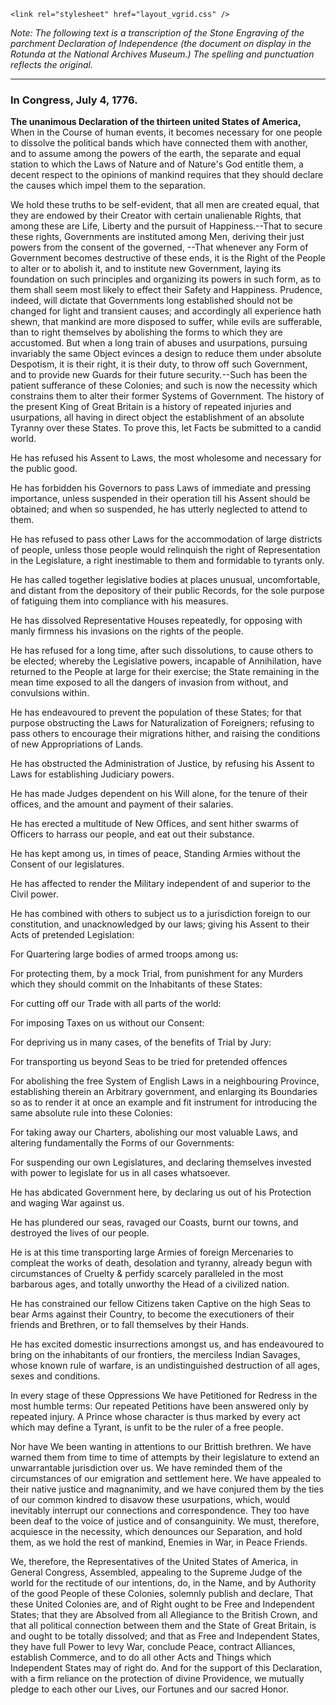 <!doctype html>
<html>
<head>
    <meta charset="utf-8">
    <meta name="viewport" content="width=device-width, initial-scale=1, shrink-to-fit=no">
    <title>CSS grid test</title>

    <link rel="stylesheet" href="layout_vgrid.css" />
</head>
<body>
<main>
<html><p><em>Note: The following text is a transcription of the Stone Engraving of the parchment Declaration of Independence (the document on display in the Rotunda at the National Archives Museum.) The spelling and punctuation reflects the original.</em></p>

<hr />
<h3>In Congress, July 4, 1776.</h3>

<p><strong>The unanimous Declaration of the thirteen united States of America,</strong> When in the Course of human events, it becomes necessary for one people to dissolve the political bands which have connected them with another, and to assume among the powers of the earth, the separate and equal station to which the Laws of Nature and of Nature's God entitle them, a decent respect to the opinions of mankind requires that they should declare the causes which impel them to the separation.</p>

<p>We hold these truths to be self-evident, that all men are created equal, that they are endowed by their Creator with certain unalienable Rights, that among these are Life, Liberty and the pursuit of Happiness.--That to secure these rights, Governments are instituted among Men, deriving their just powers from the consent of the governed, --That whenever any Form of Government becomes destructive of these ends, it is the Right of the People to alter or to abolish it, and to institute new Government, laying its foundation on such principles and organizing its powers in such form, as to them shall seem most likely to effect their Safety and Happiness. Prudence, indeed, will dictate that Governments long established should not be changed for light and transient causes; and accordingly all experience hath shewn, that mankind are more disposed to suffer, while evils are sufferable, than to right themselves by abolishing the forms to which they are accustomed. But when a long train of abuses and usurpations, pursuing invariably the same Object evinces a design to reduce them under absolute Despotism, it is their right, it is their duty, to throw off such Government, and to provide new Guards for their future security.--Such has been the patient sufferance of these Colonies; and such is now the necessity which constrains them to alter their former Systems of Government. The history of the present King of Great Britain is a history of repeated injuries and usurpations, all having in direct object the establishment of an absolute Tyranny over these States. To prove this, let Facts be submitted to a candid world.</p>

<div class="space-left">
  <p>He has refused his Assent to Laws, the most wholesome and necessary for the public good.</p>

  <p>He has forbidden his Governors to pass Laws of immediate and pressing importance, unless suspended in their operation till his Assent should be obtained; and when so suspended, he has utterly neglected to attend to them.</p>

  <p>He has refused to pass other Laws for the accommodation of large districts of people, unless those people would relinquish the right of Representation in the Legislature, a right inestimable to them and formidable to tyrants only.</p>

  <p>He has called together legislative bodies at places unusual, uncomfortable, and distant from the depository of their public Records, for the sole purpose of fatiguing them into compliance with his measures.</p>

  <p>He has dissolved Representative Houses repeatedly, for opposing with manly firmness his invasions on the rights of the people.</p>

  <p>He has refused for a long time, after such dissolutions, to cause others to be elected; whereby the Legislative powers, incapable of Annihilation, have returned to the People at large for their exercise; the State remaining in the mean time exposed to all the dangers of invasion from without, and convulsions within.</p>

  <p>He has endeavoured to prevent the population of these States; for that purpose obstructing the Laws for Naturalization of Foreigners; refusing to pass others to encourage their migrations hither, and raising the conditions of new Appropriations of Lands.</p>

  <p>He has obstructed the Administration of Justice, by refusing his Assent to Laws for establishing Judiciary powers.</p>

  <p>He has made Judges dependent on his Will alone, for the tenure of their offices, and the amount and payment of their salaries.</p>

  <p>He has erected a multitude of New Offices, and sent hither swarms of Officers to harrass our people, and eat out their substance.</p>

  <p>He has kept among us, in times of peace, Standing Armies without the Consent of our legislatures.</p>

  <p>He has affected to render the Military independent of and superior to the Civil power.</p>

  <p>He has combined with others to subject us to a jurisdiction foreign to our constitution, and unacknowledged by our laws; giving his Assent to their Acts of pretended Legislation:</p>

  <p>For Quartering large bodies of armed troops among us:</p>

  <p>For protecting them, by a mock Trial, from punishment for any Murders which they should commit on the Inhabitants of these States:</p>

  <p>For cutting off our Trade with all parts of the world:</p>

  <p>For imposing Taxes on us without our Consent:</p>

  <p>For depriving us in many cases, of the benefits of Trial by Jury:</p>

  <p>For transporting us beyond Seas to be tried for pretended offences</p>

  <p>For abolishing the free System of English Laws in a neighbouring Province, establishing therein an Arbitrary government, and enlarging its Boundaries so as to render it at once an example and fit instrument for introducing the same absolute rule into these Colonies:</p>

  <p>For taking away our Charters, abolishing our most valuable Laws, and altering fundamentally the Forms of our Governments:</p>

  <p>For suspending our own Legislatures, and declaring themselves invested with power to legislate for us in all cases whatsoever.</p>

  <p>He has abdicated Government here, by declaring us out of his Protection and waging War against us.</p>

  <p>He has plundered our seas, ravaged our Coasts, burnt our towns, and destroyed the lives of our people.</p>

  <p>He is at this time transporting large Armies of foreign Mercenaries to compleat the works of death, desolation and tyranny, already begun with circumstances of Cruelty & perfidy scarcely paralleled in the most barbarous ages, and totally unworthy the Head of a civilized nation.</p>

  <p>He has constrained our fellow Citizens taken Captive on the high Seas to bear Arms against their Country, to become the executioners of their friends and Brethren, or to fall themselves by their Hands.</p>

  <p>He has excited domestic insurrections amongst us, and has endeavoured to bring on the inhabitants of our frontiers, the merciless Indian Savages, whose known rule of warfare, is an undistinguished destruction of all ages, sexes and conditions.</p>
</div>

<p>In every stage of these Oppressions We have Petitioned for Redress in the most humble terms: Our repeated Petitions have been answered only by repeated injury. A Prince whose character is thus marked by every act which may define a Tyrant, is unfit to be the ruler of a free people.</p>

<p>Nor have We been wanting in attentions to our Brittish brethren. We have warned them from time to time of attempts by their legislature to extend an unwarrantable jurisdiction over us. We have reminded them of the circumstances of our emigration and settlement here. We have appealed to their native justice and magnanimity, and we have conjured them by the ties of our common kindred to disavow these usurpations, which, would inevitably interrupt our connections and correspondence. They too have been deaf to the voice of justice and of consanguinity. We must, therefore, acquiesce in the necessity, which denounces our Separation, and hold them, as we hold the rest of mankind, Enemies in War, in Peace Friends.</p>

<p>We, therefore, the Representatives of the United States of America, in General Congress, Assembled, appealing to the Supreme Judge of the world for the rectitude of our intentions, do, in the Name, and by Authority of the good People of these Colonies, solemnly publish and declare, That these United Colonies are, and of Right ought to be Free and Independent States; that they are Absolved from all Allegiance to the British Crown, and that all political connection between them and the State of Great Britain, is and ought to be totally dissolved; and that as Free and Independent States, they have full Power to levy War, conclude Peace, contract Alliances, establish Commerce, and to do all other Acts and Things which Independent States may of right do. And for the support of this Declaration, with a firm reliance on the protection of divine Providence, we mutually pledge to each other our Lives, our Fortunes and our sacred Honor.</p>
	</main>
</body>
</html>